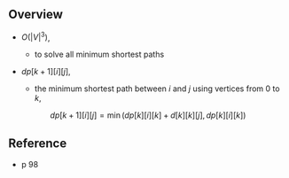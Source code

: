 ## Overview

* $O(|V|^{3})$,
    * to solve all minimum shortest paths

* $dp[k+1][i][j]$,
    * the minimum shortest path between $i$ and $j$ using vertices from $0$ to $k$,

$$
    dp[k + 1][i][j]
    =
    \min(
        dp[k][i][k] + d[k][k][j],
        dp[k][i][k]
    )
$$


## Reference
* p 98
